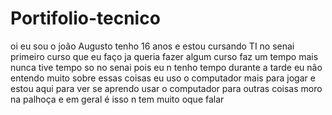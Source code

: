 # Portifolio-tecnico
oi eu sou o joão Augusto tenho 16 anos e estou cursando TI no senai primeiro curso que eu faço ja queria fazer algum curso faz um tempo
mais nunca tive tempo so no senai pois eu n tenho tempo durante a tarde eu não entendo muito sobre essas coisas eu uso o computador mais para jogar
e estou aqui para ver se aprendo usar o computador para outras coisas moro na palhoça e em geral é isso n tem muito oque falar
